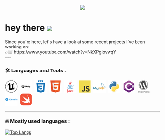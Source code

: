 <!-- <img src="https://komarev.com/ghpvc/?username=your-github-username&style=flat-square&color=blue" alt=""/> -->

<div id="header" align="center">
  <img src="https://media.giphy.com/media/M9gbBd9nbDrOTu1Mqx/giphy.gif" width="100"/>
</div>

<h1>
  hey there
  <img src="https://media.giphy.com/media/hvRJCLFzcasrR4ia7z/giphy.gif" width="30px"/>
</h1>
Since you're here, let's have a look at some recent projects I've been working on: <br>
👉🏼 https://www.youtube.com/watch?v=NkXPgiovwqY
<br>
---

### :hammer_and_wrench: Languages and Tools :

  <img src="https://github.com/devicons/devicon/blob/master/icons/unrealengine/unrealengine-original.svg" title="UnrealEngine" alt="UnrealEngine" width="40" height="40"/>&nbsp;
  <img src="https://github.com/devicons/devicon/blob/master/icons/unity/unity-original-wordmark.svg" title="Unity" alt="Unity" width="40" height="40"/>&nbsp;
  <img src="https://github.com/devicons/devicon/blob/master/icons/css3/css3-plain-wordmark.svg"  title="CSS3" alt="CSS" width="40" height="40"/>&nbsp;
  <img src="https://github.com/devicons/devicon/blob/master/icons/html5/html5-original.svg" title="HTML5" alt="HTML" width="40" height="40"/>&nbsp;
  <img src="https://github.com/devicons/devicon/blob/master/icons/java/java-original-wordmark.svg" title="Java" alt="Java" width="40" height="40"/>&nbsp;
  <img src="https://github.com/devicons/devicon/blob/master/icons/javascript/javascript-original.svg" title="JavaScript" alt="JavaScript" width="40" height="40"/>&nbsp;
  <img src="https://github.com/devicons/devicon/blob/master/icons/mysql/mysql-original-wordmark.svg" title="MySQL"  alt="MySQL" width="40" height="40"/>&nbsp;
  <img src="https://github.com/devicons/devicon/blob/master/icons/python/python-original.svg" title="Python" alt="Python" width="40" height="40"/>&nbsp;
  <img src="https://github.com/devicons/devicon/blob/master/icons/csharp/csharp-original.svg" title="C#" alt="C#" width="40" height="40"/>&nbsp;
  <img src="https://github.com/devicons/devicon/blob/master/icons/wordpress/wordpress-plain-wordmark.svg" title="WordPress" alt="WordPress" width="40" height="40"/>&nbsp;
  <img src="https://github.com/devicons/devicon/blob/master/icons/xamarin/xamarin-original-wordmark.svg" title="Xamarin" alt="Xamarin" width="40" height="40"/>&nbsp;
  <img src="https://github.com/devicons/devicon/blob/master/icons/swift/swift-original.svg" title="Swift" alt="Swift" width="40" height="40"/>&nbsp;



<!-- empty space for the better readability  -->

---

### :fire: Mostly used languages :
[![Top Langs](https://github-readme-stats.vercel.app/api/top-langs/?username=EffTeeAitch&layout=compact&theme=vision-friendly-dark)](https://github.com/anuraghazra/github-readme-stats)
